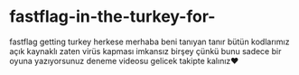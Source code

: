 # fastflag-in-the-turkey-for-
fastflag getting turkey
herkese merhaba beni tanıyan tanır bütün kodlarımız açık kaynaklı zaten virüs kapması imkansız birşey çünkü bunu
sadece bir oyuna yazıyorsunuz deneme videosu gelicek takipte kalınız❤
